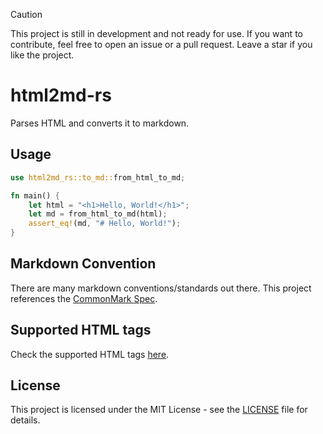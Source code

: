 > [!CAUTION]
> This project is still in development and not ready for use. If you want to contribute, feel free to open an issue or a pull request. Leave a star if you like the project.

# html2md-rs

Parses HTML and converts it to markdown.

## Usage

```rust
use html2md_rs::to_md::from_html_to_md;

fn main() {
    let html = "<h1>Hello, World!</h1>";
    let md = from_html_to_md(html);
    assert_eq!(md, "# Hello, World!");
}
```

## Markdown Convention

There are many markdown conventions/standards out there. This project references the [CommonMark Spec](https://spec.commonmark.org/0.31.2/).

## Supported HTML tags

Check the supported HTML tags [here](./src/structs.rs).

## License

This project is licensed under the MIT License - see the [LICENSE](./LICENSE) file for details.
